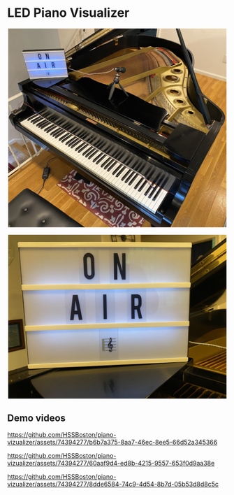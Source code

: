 # LED Piano Visualizer

<p align="center">
  <img src="images/piano.jpg" width="500"></a>
</p>
<p align="center">
  <img src="images/on-air.jpg" width="500"></a>
</p>


## Demo videos

https://github.com/HSSBoston/piano-vizualizer/assets/74394277/b6b7a375-8aa7-46ec-8ee5-66d52a345366

https://github.com/HSSBoston/piano-vizualizer/assets/74394277/60aaf9d4-ed8b-4215-9557-653f0d9aa38e

https://github.com/HSSBoston/piano-vizualizer/assets/74394277/8dde6584-74c9-4d54-8b7d-05b53d8d8c5c

